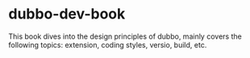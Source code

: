 # dubbo-dev-book
This book dives into the design principles of dubbo, mainly covers the following topics: extension, coding styles, versio, build, etc.

